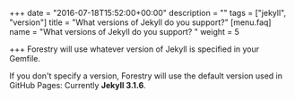+++
date = "2016-07-18T15:52:00+00:00"
description = ""
tags = ["jekyll", "version"]
title = "What versions of Jekyll do you support?"
[menu.faq]
name = "What versions of Jekyll do you support? "
weight = 5

+++
Forestry will use whatever version of Jekyll is specified in your Gemfile. 

If you don't specify a version, Forestry will use the default version used in GitHub Pages:   Currently **Jekyll 3.1.6**.